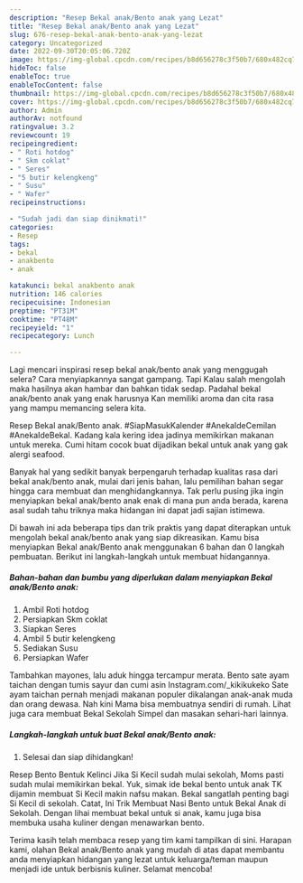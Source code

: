 ```yaml
---
description: "Resep Bekal anak/Bento anak yang Lezat"
title: "Resep Bekal anak/Bento anak yang Lezat"
slug: 676-resep-bekal-anak-bento-anak-yang-lezat
category: Uncategorized
date: 2022-09-30T20:05:06.720Z
image: https://img-global.cpcdn.com/recipes/b8d656278c3f50b7/680x482cq70/bekal-anakbento-anak-foto-resep-utama.jpg
hideToc: false
enableToc: true
enableTocContent: false
thumbnail: https://img-global.cpcdn.com/recipes/b8d656278c3f50b7/680x482cq70/bekal-anakbento-anak-foto-resep-utama.jpg
cover: https://img-global.cpcdn.com/recipes/b8d656278c3f50b7/680x482cq70/bekal-anakbento-anak-foto-resep-utama.jpg
author: Admin
authorAv: notfound
ratingvalue: 3.2
reviewcount: 19
recipeingredient:
- " Roti hotdog"
- " Skm coklat"
- " Seres"
- "5 butir kelengkeng"
- " Susu"
- " Wafer"
recipeinstructions:

- "Sudah jadi dan siap dinikmati!"
categories:
- Resep
tags:
- bekal
- anakbento
- anak

katakunci: bekal anakbento anak 
nutrition: 146 calories
recipecuisine: Indonesian
preptime: "PT31M"
cooktime: "PT48M"
recipeyield: "1"
recipecategory: Lunch

---
```



Lagi mencari inspirasi resep bekal anak/bento anak yang menggugah selera? Cara menyiapkannya sangat gampang. Tapi Kalau salah mengolah maka hasilnya akan hambar dan bahkan tidak sedap. Padahal bekal anak/bento anak yang enak harusnya Kan memiliki aroma dan cita rasa yang mampu memancing selera kita.


Resep Bekal anak/Bento anak. #SiapMasukKalender #AnekaIdeCemilan #AnekaIdeBekal. Kadang kala kering idea jadinya memikirkan makanan untuk mereka. Cumi hitam cocok buat dijadikan bekal untuk anak yang gak alergi seafood.

Banyak hal yang sedikit banyak berpengaruh terhadap kualitas rasa dari bekal anak/bento anak, mulai dari jenis bahan, lalu pemilihan bahan segar hingga cara membuat dan menghidangkannya. Tak perlu pusing jika ingin menyiapkan bekal anak/bento anak enak di mana pun anda berada, karena asal sudah tahu triknya maka hidangan ini dapat jadi sajian istimewa.


Di bawah ini ada beberapa tips dan trik praktis yang dapat diterapkan untuk mengolah bekal anak/bento anak yang siap dikreasikan. Kamu bisa menyiapkan Bekal anak/Bento anak menggunakan 6 bahan dan 0 langkah pembuatan. Berikut ini langkah-langkah untuk membuat hidangannya.

<!--inarticleads1-->

##### Bahan-bahan dan bumbu yang diperlukan dalam menyiapkan Bekal anak/Bento anak:

1. Ambil  Roti hotdog
1. Persiapkan  Skm coklat
1. Siapkan  Seres
1. Ambil 5 butir kelengkeng
1. Sediakan  Susu
1. Persiapkan  Wafer


Tambahkan mayones, lalu aduk hingga tercampur merata. Bento sate ayam taichan dengan tumis sayur dan cumi asin Instagram.com/_kikikukeko Sate ayam taichan pernah menjadi makanan populer dikalangan anak-anak muda dan orang dewasa. Nah kini Mama bisa membuatnya sendiri di rumah. Lihat juga cara membuat Bekal Sekolah Simpel dan masakan sehari-hari lainnya. 

<!--inarticleads2-->

##### Langkah-langkah untuk buat Bekal anak/Bento anak:


1. Selesai dan siap dihidangkan!

Resep Bento Bentuk Kelinci Jika Si Kecil sudah mulai sekolah, Moms pasti sudah mulai memikirkan bekal. Yuk, simak ide bekal bento untuk anak TK dijamin membuat Si Kecil makin nafsu makan. Bekal sangatlah penting bagi Si Kecil di sekolah. Catat, Ini Trik Membuat Nasi Bento untuk Bekal Anak di Sekolah. Dengan lihai membuat bekal untuk si anak, kamu juga bisa membuka usaha kuliner dengan menawarkan bento. 

Terima kasih telah membaca resep yang tim kami tampilkan di sini. Harapan kami, olahan Bekal anak/Bento anak yang mudah di atas dapat membantu anda menyiapkan hidangan yang lezat untuk keluarga/teman maupun menjadi ide untuk berbisnis kuliner. Selamat mencoba!
